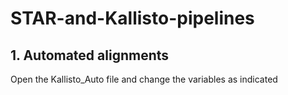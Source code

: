# STAR-and-Kallisto-pipelines

## 1. Automated alignments
Open the Kallisto_Auto file and change the variables as indicated


